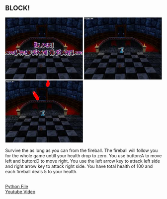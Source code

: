 <h2> BLOCK!</h2>
<img src="https://github.com/cpan4875/PyGame-Project/blob/master/Capture%20(1).PNG" width="250" height="200">
<img src="https://github.com/cpan4875/PyGame-Project/blob/master/Capture1%20(1).PNG" width="250" height="200">
<img src="https://github.com/cpan4875/PyGame-Project/blob/master/Capture2%20(1).PNG" width="250" height="200">
<p> Survive the as long as you can from the fireball. The fireball will follow you for the whole game untill your health drop to zero. You use button:A to move left and button:D to move right. You use the left arrow key to attack left side and right arrow key to attack right side. You have total health of 100 and each fireball deals 5 to your health.</p>
<br>
<a href="http://www.lfd.uci.edu/~gohlke/pythonlibs/#pygame"> Python File</a>
<br>
<a href="https://youtu.be/_GikMdhAhv0"> Youtube Video</a>
